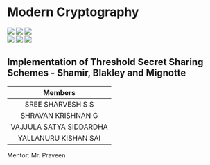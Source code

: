 # Modern Cryptography

![](https://img.shields.io/badge/Batch-22CYS-lightgreen) ![](https://img.shields.io/badge/UG-blue) ![](https://img.shields.io/badge/Subject-MC-blue) <br/>
![](https://img.shields.io/badge/Lecture-3-orange) ![](https://img.shields.io/badge/Tutorial-1-orange) ![](https://img.shields.io/badge/Credits-4-orange)

## Implementation of Threshold Secret Sharing Schemes - Shamir, Blakley and Mignotte

| Members | 
|:-------:|
| SREE SHARVESH S S  | 
| SHRAVAN KRISHNAN G  | 
| VAJJULA SATYA SIDDARDHA  |
| YALLANURU KISHAN SAI  |


Mentor: Mr. Praveen

